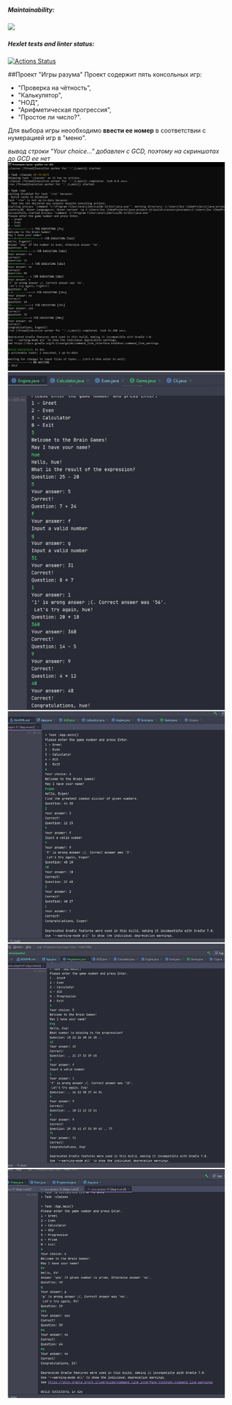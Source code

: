 ##### Maintainability:
<a href="https://codeclimate.com/github/Evgenii-Smetanin/java-project-61/maintainability"><img src="https://api.codeclimate.com/v1/badges/11860e1f6a28b08c6728/maintainability" /></a>
##### Hexlet tests and linter status:
[![Actions Status](https://github.com/Evgenii-Smetanin/java-project-61/actions/workflows/hexlet-check.yml/badge.svg)](https://github.com/Evgenii-Smetanin/java-project-61/actions)

##Проект "Игры разума"
Проект содержит пять консольных игр:
- "Проверка на чётность", 
- "Калькулятор",
- "НОД",
- "Арифметическая прогрессия",
- "Простое ли число?".

Для выбора игры неообходимо **ввести ее номер** в соответствии с нумерацией игр в "меню".

*вывод строки "Your choice..." добавлен c GCD, поэтому на скриншотах до GCD ее нет*
![Cкриншот Even](app/src/main/resources/Screenshot.jpg)
![Cкриншот Calculator](app/src/main/resources/Screenshot_2.jpg)
![Cкриншот GCD](app/src/main/resources/Screenshot_3.jpg)
![Cкриншот Progression](app/src/main/resources/Screenshot_4.jpg)
![Cкриншот Prime](app/src/main/resources/Screenshot_5.jpg)
